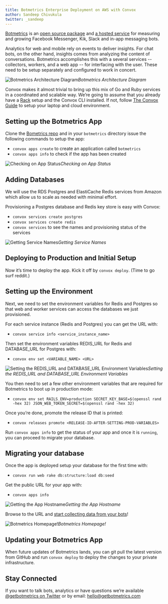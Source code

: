 ```yaml
---
title: Botmetrics Enterprise Deployment on AWS with Convox
author: Sandeep Chivukula
twitter: _sandeep
---
```


[Botmetrics](https://www.getbotmetrics.com) is an [open source package](https://github.com/botmetrics/botmetrics) and [a hosted service](http://www.getbotmertrics.com) for measuring and growing Facebook Messenger, Kik, Slack and in-app messaging bots. 

Analytics for web and mobile rely on events to deliver insights. For chat bots, on the other hand, insights comes from analyzing the content of conversations. Botmetrics accomplishes this with a several services -- collectors, workers, and a web app -- for interfacing with the user. These need to be setup separately and configured to work in concert.

![Botmetrics Architecture Diagram](https://medium2.global.ssl.fastly.net/max/2000/1*GgZPs13LmUueafcf8NI4YQ.png)*Botmetrics Architecture Diagram*

 Convox makes it almost trivial to bring up this mix of Go and Ruby services in a coordinated and scalable way. We’re going to assume that you already have a [Rack](https://github.com/convox/rack) setup and the Convox CLI installed. If not, follow [The Convox Guide](https://convox.com/guide/) to setup your laptop and cloud environment.

## Setting up the Botmetrics App

Clone the [Bometrics repo](http://www.github.com/botmetrics/botmetrics) and in your `botmetrics` directory issue the following commands to setup the app:

* `convox apps create` to create an application called `botmetrics`
* `convox apps info` to check if the app has been created

![Checking on App Status](https://medium2.global.ssl.fastly.net/max/3596/1*yuyld8ZDdggOYM_OUPMhuQ.png)*Checking on App Status*

## Adding Databases

We will use the RDS Postgres and ElastiCache Redis services from Amazon which allow us to scale as needed with minimal effort.

Provisioning a Postgres database and Redis key store is easy with Convox:

* `convox services create postgres`
* `convox services create redis`
* `convox services` to see the names and provisioning status of the services

![Getting Service Names](https://medium2.global.ssl.fastly.net/max/3600/1*HUtYBgneEDNMNhK_Rbo9CA.png)*Getting Service Names*

## Deploying to Production and Initial Setup

Now it’s time to deploy the app. Kick it off by `convox deploy`. (Time to go surf reddit.)

## Setting up the Environment

Next, we need to set the environment variables for Redis and Postgres so that web and worker services can access the databases we just provisioned.

For each service instance (Redis and Postgres) you can get the URL with:

* `convox service info <service_instance_name>`

Then set the environment variables REDIS_URL for Redis and DATABASE_URL for Postgres with:

* `convox env set <VARIABLE_NAME> <URL>`

![Setting the REDIS_URL and DATABASE_URL Environment Variables](https://medium2.global.ssl.fastly.net/max/3600/1*9vu54wEe7jqBnGMs1qbuzw.png)*Setting the REDIS_URL and DATABASE_URL Environment Variables*

You then need to set a few other environment variables that are required for Botmetrics to boot up in production mode:

* `convox env set RAILS_ENV=production SECRET_KEY_BASE=$(openssl rand -hex 32) JSON_WEB_TOKEN_SECRET=$(openssl rand -hex 32)`

Once you’re done, promote the release ID that is printed:

* `convox releases promote <RELEASE-ID-AFTER-SETTING-PROD-VARIABLES>`

Run `convox apps info` to get the status of your app and once it is `running`, you can proceed to migrate your database.

## Migrating your database

Once the app is deployed setup your database for the first time with:

* `convox run web rake db:structure:load db:seed`

Get the public URL for your app with:

* `convox apps info`

![Getting the App Hostname](https://medium2.global.ssl.fastly.net/max/3600/1*757jJ63VvdtU0VT6wcBGZg.png)*Getting the App Hostname*

Browse to the URL and [start collecting data from your bots](https://blog.botmetrics.com)!

![Botmetrics Homepage!](https://medium2.global.ssl.fastly.net/max/2640/1*D19tEMuLz_d5nzuKi6t5sg.png)*Botmetrics Homepage!*

## Updating your Botmetrics App

When future updates of Botmetrics lands, you can git pull the latest version from GitHub and run `convox deploy` to deploy the changes to your private infrastructure.

## Stay Connected

If you want to talk bots, analytics or have questions we’re available [@getbotmetrics on Twitter](https://www.twittter.com/getbotmetrics) or by email: [hello@getbotmetrics.com](mailto:hello@getbotmetrics.com)
